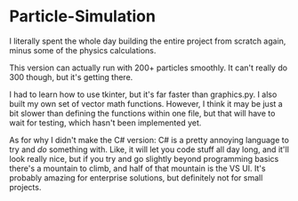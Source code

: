 # Particle-Simulation
I literally spent the whole day building the entire project from scratch again, minus some of the physics calculations.

This version can actually run with 200+ particles smoothly. It can't really do 300 though, but it's getting there.

I had to learn how to use tkinter, but it's far faster than graphics.py. I also built my own set of vector math functions. However, I think it may be just a bit slower than defining the functions within one file, but that will have to wait for testing, which hasn't been implemented yet.

As for why I didn't make the C# version: C# is a pretty annoying language to try and *do* something with. Like, it will let you code stuff all day long, and it'll look really nice, but if you try and go slightly beyond programming basics there's a mountain to climb, and half of that mountain is the VS UI. It's probably amazing for enterprise solutions, but definitely not for small projects. 
